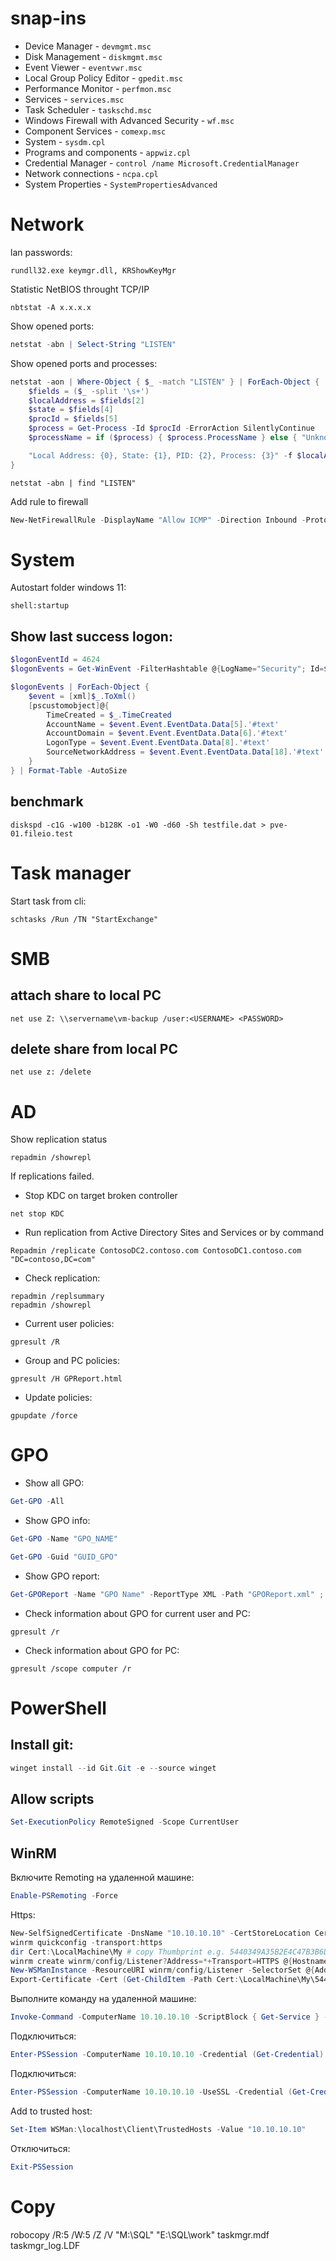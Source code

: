 # snap-ins
- Device Manager - `devmgmt.msc`
- Disk Management - `diskmgmt.msc`
- Event Viewer - `eventvwr.msc`
- Local Group Policy Editor - `gpedit.msc`
- Performance Monitor - `perfmon.msc`
- Services - `services.msc`
- Task Scheduler - `taskschd.msc`
- Windows Firewall with Advanced Security - `wf.msc`
- Component Services - `comexp.msc`
- System - `sysdm.cpl`
- Programs and components - `appwiz.cpl`
- Credential Manager - `control /name Microsoft.CredentialManager`
- Network connections - `ncpa.cpl`
- System Properties - `SystemPropertiesAdvanced`

# Network
lan passwords: 
``` batch 
rundll32.exe keymgr.dll, KRShowKeyMgr
```
Statistic NetBIOS throught TCP/IP
``` batch
nbtstat -A x.x.x.x
```
Show opened ports:
``` powershell
netstat -abn | Select-String "LISTEN"
```
Show opened ports and processes:
``` powershell
netstat -aon | Where-Object { $_ -match "LISTEN" } | ForEach-Object {
    $fields = ($_ -split '\s+')
    $localAddress = $fields[2]
    $state = $fields[4]
    $procId = $fields[5]
    $process = Get-Process -Id $procId -ErrorAction SilentlyContinue
    $processName = if ($process) { $process.ProcessName } else { "Unknown" }

    "Local Address: {0}, State: {1}, PID: {2}, Process: {3}" -f $localAddress, $state, $procId, $processName
}


```
``` batch 
netstat -abn | find "LISTEN"
```
Add rule to firewall
``` powershell
New-NetFirewallRule -DisplayName "Allow ICMP" -Direction Inbound -Protocol ICMPv4 -Action Allow -Enabled True
```
# System
Autostart folder windows 11:
``` batch
shell:startup
```
## Show last success logon:
``` powershell
$logonEventId = 4624
$logonEvents = Get-WinEvent -FilterHashtable @{LogName="Security"; Id=$logonEventId} -MaxEvents 10

$logonEvents | ForEach-Object {
    $event = [xml]$_.ToXml()
    [pscustomobject]@{
        TimeCreated = $_.TimeCreated
        AccountName = $event.Event.EventData.Data[5].'#text'
        AccountDomain = $event.Event.EventData.Data[6].'#text'
        LogonType = $event.Event.EventData.Data[8].'#text'
        SourceNetworkAddress = $event.Event.EventData.Data[18].'#text'
    }
} | Format-Table -AutoSize

```
## benchmark
``` batch
diskspd -c1G -w100 -b128K -o1 -W0 -d60 -Sh testfile.dat > pve-01.fileio.test
```
# Task manager
Start task from cli:
``` batch
schtasks /Run /TN "StartExchange"
```

# SMB
## attach share to local PC
``` batch
net use Z: \\servername\vm-backup /user:<USERNAME> <PASSWORD>
```
## delete share from local PC
``` batch
net use z: /delete
```
# AD
Show replication status
``` batch
repadmin /showrepl
```
If replications failed.
- Stop KDC on target broken controller
``` batch
net stop KDC
```
- Run replication from Active Directory Sites and Services or by command
``` batch
Repadmin /replicate ContosoDC2.contoso.com ContosoDC1.contoso.com "DC=contoso,DC=com"
```
- Check replication:
``` batch
repadmin /replsummary
repadmin /showrepl
```
- Current user policies:
``` batch
gpresult /R
```
- Group and PC policies:
``` batch
gpresult /H GPReport.html
```
- Update policies:
``` batch
gpupdate /force
```
# GPO
- Show all GPO:
``` powershell
Get-GPO -All
```
- Show GPO info:
``` powershell
Get-GPO -Name "GPO_NAME"
```
``` powershell
Get-GPO -Guid "GUID_GPO"
```
- Show GPO report:
``` powershell
Get-GPOReport -Name "GPO Name" -ReportType XML -Path "GPOReport.xml" ; cat ./GPOReport.xml
```
- Check information about GPO for current user and PC:
``` batch
gpresult /r
```
- Check information about GPO for PC:
``` batch
gpresult /scope computer /r
```
# PowerShell
## Install git:
``` powershell
winget install --id Git.Git -e --source winget
```
## Allow scripts
``` powershell
Set-ExecutionPolicy RemoteSigned -Scope CurrentUser
```
## WinRM
Включите Remoting на удаленной машине:
``` powershell
Enable-PSRemoting -Force
```
Https:
``` powershell
New-SelfSignedCertificate -DnsName "10.10.10.10" -CertStoreLocation Cert:\LocalMachine\My
winrm quickconfig -transport:https
dir Cert:\LocalMachine\My # copy Thumbprint e.g. 5440349A35B2E4C47B3B6D0FEA23760083378504
winrm create winrm/config/Listener?Address=*+Transport=HTTPS @{Hostname="10.10.10.10"; CertificateThumbprint="5440349A35B2E4C47B3B6D0FEA23760083378504"} # or
New-WSManInstance -ResourceURI winrm/config/Listener -SelectorSet @{Address="*"; Transport="HTTPS"} -ValueSet @{Hostname="10.10.10.10"; CertificateThumbprint="5440349A35B2E4C47B3B6D0FEA23760083378504"}
Export-Certificate -Cert (Get-ChildItem -Path Cert:\LocalMachine\My\5440349A35B2E4C47B3B6D0FEA23760083378504) -FilePath C:\certificate.cer # copy to client and add
```
Выполните команду на удаленной машине:
``` powershell
Invoke-Command -ComputerName 10.10.10.10 -ScriptBlock { Get-Service } -Credential (Get-Credential)
```
Подключиться:
``` powershell
Enter-PSSession -ComputerName 10.10.10.10 -Credential (Get-Credential)
```
Подключиться:
``` powershell
Enter-PSSession -ComputerName 10.10.10.10 -UseSSL -Credential (Get-Credential)
```
Add to trusted host:
``` powershell
Set-Item WSMan:\localhost\Client\TrustedHosts -Value "10.10.10.10"
```
Отключиться:
``` powershell
Exit-PSSession
```
# Copy
robocopy /R:5 /W:5 /Z /V "M:\SQL" "E:\SQL\work" taskmgr.mdf taskmgr_log.LDF
